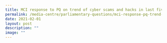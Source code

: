 ```yaml
---
title: MCI response to PQ on trend of cyber scams and hacks in last five years
permalink: /media-centre/parliamentary-questions/mci-response-pq-trend-cyber-scams-hacks-last-five-years/
date: 2021-02-01
layout: post
description: ""
image: ""
---
```

